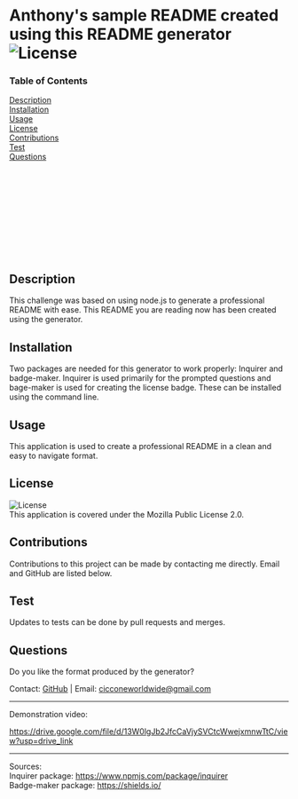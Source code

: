 
  # Anthony's sample README created using this README generator <img alt='License' src='https://img.shields.io/badge/License-Mozilla Public License 2.0-blue.svg'>
  ### Table of Contents
  [Description](#description)
  <br>
  [Installation](#installation)
  <br>
  [Usage](#usage)
  <br>
  [License](#license)
  <br>
  [Contributions](#contributions)
  <br>
  [Test](#test)
  <br>
  [Questions](#questions)
  <br>
  <br>
  <br>
  <br>
  <br>
  <br>
  <br>
  <br>
  <br>
  <br>
  <br>
  ## Description
  This challenge was based on using node.js to generate a professional README with ease. This README you are reading now has been created using the generator.

  ## Installation
  Two packages are needed for this generator to work properly: Inquirer and badge-maker. Inquirer is used primarily for the prompted questions and bage-maker is used for creating the license badge. These can be installed using the command line.

  ## Usage
  This application is used to create a professional README in a clean and easy to navigate format.

  ## License
  <img alt='License' src='https://img.shields.io/badge/License-Mozilla Public License 2.0-blue.svg'>
  <br>
  This application is covered under the Mozilla Public License 2.0. 

  ## Contributions
  Contributions to this project can be made by contacting me directly. Email and GitHub are listed below.

  ## Test
  Updates to tests can be done by pull requests and merges.

  ## Questions
  Do you like the format produced by the generator?

  Contact: [GitHub](https://github.com/AnthonyCiccone90) | Email: cicconeworldwide@gmail.com
  <hr>
Demonstration video:

https://drive.google.com/file/d/13W0lgJb2JfcCaVjySVCtcWwejxmnwTtC/view?usp=drive_link
<hr>

Sources:
<br>
Inquirer package: https://www.npmjs.com/package/inquirer
<br>
Badge-maker package: https://shields.io/
